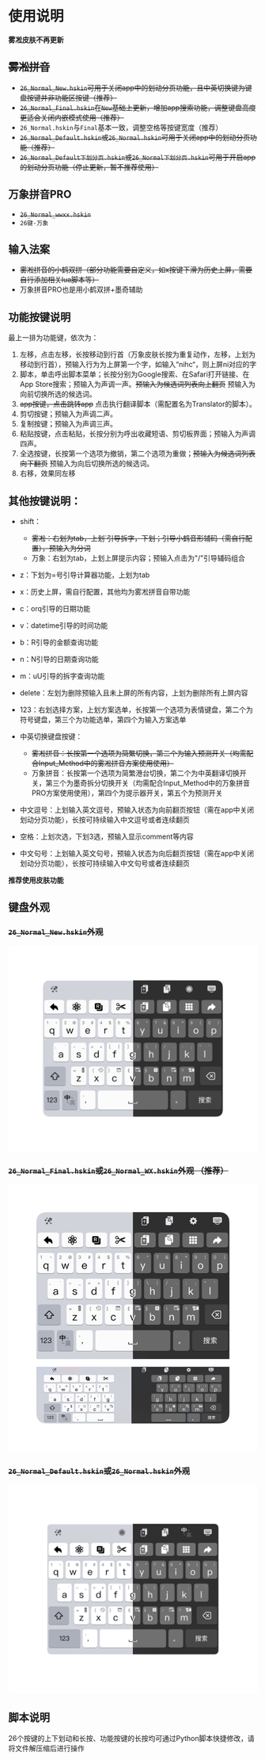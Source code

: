 # 使用说明
**雾凇皮肤不再更新**

## ~~雾凇拼音~~
- ~~`26_Normal_New.hskin`可用于关闭app中的划动分页功能，且中英切换键为键盘按键并非功能区按键（推荐）~~
- ~~`26_Normal_Final.hskin`在`New`基础上更新，增加app搜索功能，调整键盘高度更适合关闭内嵌模式使用（推荐）~~
- `26_Normal.hskin`与`Final`基本一致，调整空格等按键宽度（推荐）
- ~~`26_Normal_Default.hskin`或`26_Normal.hskin`可用于关闭app中的划动分页功能（推荐）~~
- ~~`26_Normal_Default下划分页.hskin`或`26_Normal下划分页.hskin`可用于开启app的划动分页功能（停止更新，暂不推荐使用）~~

## 万象拼音PRO
- ~~`26_Normal_wwxx.hskin`~~
- `26键-万象`


## 输入法案
- ~~雾凇拼音的小鹤双拼（部分功能需要自定义，如x按键下滑为历史上屏，需要自行添加相关lua脚本等）~~
- 万象拼音PRO也是用小鹤双拼+墨奇辅助
## 功能按键说明
最上一排为功能键，依次为：
1. 左移，点击左移，长按移动到行首（万象皮肤长按为重复动作，左移，上划为移动到行首），预输入行为为上屏第一个字，如输入“nihc“，则上屏ni对应的字
2. 脚本，单击呼出脚本菜单；长按分别为Google搜索、在Safari打开链接、在App Store搜索；预输入为声调一声。~~预输入为候选词列表向上翻页~~ 预输入为向前切换所选的候选词。
3. ~~app按键，点击跳转app~~ 点击执行翻译脚本（需配置名为Translator的脚本）。
4. 剪切按键；预输入为声调二声。
5. 复制按键；预输入为声调三声。
6. 粘贴按键，点击粘贴，长按分别为呼出收藏短语、剪切板界面；预输入为声调四声。
7. 全选按键，长按第一个选项为撤销，第二个选项为重做；~~预输入为候选词列表向下翻页~~ 预输入为向后切换所选的候选词。
8. 右移，效果同左移

## 其他按键说明：
- shift：
    - ~~雾凇：右划为tab，上划`引导拆字，下划；引导小鹤音形辅码（需自行配置），预输入为分词~~
    - 万象：右划为tab，上划上屏提示内容；预输入点击为"/"引导辅码组合
- z：下划为=号引导计算器功能，上划为tab
- x：历史上屏，需自行配置，其他均为雾凇拼音自带功能
- c：orq引导的日期功能
- v：datetime引导的时间功能
- b：R引导的金额查询功能
- n：N引导的日期查询功能
- m：uU引导的拆字查询功能
- delete：左划为删除预输入且未上屏的所有内容，上划为删除所有上屏内容

- 123：右划选择方案，上划方案选单，长按第一个选项为表情键盘，第二个为符号键盘，第三个为功能选单，第四个为输入方案选单
- 中英切换键盘按键：
    - ~~雾凇拼音：长按第一个选项为简繁切换，第二个为输入预测开关（均需配合Input_Method中的雾凇拼音方案使用使用）~~
    - 万象拼音：长按第一个选项为简繁港台切换，第二个为中英翻译切换开关，第三个为墨奇拆分切换开关（均需配合Input_Method中的万象拼音PRO方案使用使用），第四个为提示器开关，第五个为预测开关
- 中文逗号：上划输入英文逗号，预输入状态为向前翻页按钮（需在app中关闭划动分页功能），长按可持续输入中文逗号或者连续翻页
- 空格：上划次选，下划3选，预输入显示comment等内容
- 中文句号：上划输入英文句号，预输入状态为向后翻页按钮（需在app中关闭划动分页功能），长按可持续输入中文句号或者连续翻页

**推荐使用皮肤功能**

## 键盘外观
### ~~`26_Normal_New.hskin`外观~~
![demo1](assets/demo1.png)
### ~~`26_Normal_Final.hskin`或`26_Normal_WX.hskin`外观 （**推荐**）~~
![demo3](assets/demo3.png)
### ~~`26_Normal_Default.hskin`或`26_Normal.hskin`外观~~
![demo](assets/demo.png)
## 脚本说明
26个按键的上下划动和长按、功能按键的长按均可通过Python脚本快捷修改，请将文件解压缩后进行操作